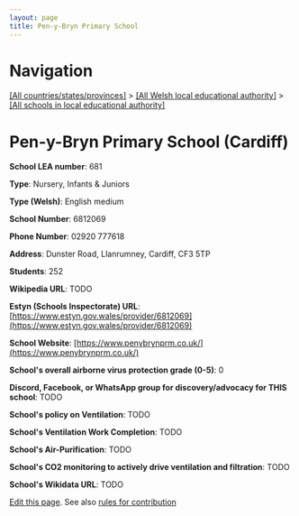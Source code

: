 ```yaml
---
layout: page
title: Pen-y-Bryn Primary School
---
```

# Navigation

[[All countries/states/provinces]](../../..) > [[All Welsh local educational authority]](../..) > [[All schools in local educational authority]](..)

# Pen-y-Bryn Primary School (Cardiff)

**School LEA number**: 681

**Type**: Nursery, Infants & Juniors

**Type (Welsh)**: English medium

**School Number**: 6812069

**Phone Number**: 02920 777618

**Address**: Dunster Road, Llanrumney, Cardiff, CF3 5TP

**Students**: 252

**Wikipedia URL**: TODO

**Estyn (Schools Inspectorate) URL**: [https://www.estyn.gov.wales/provider/6812069](https://www.estyn.gov.wales/provider/6812069)

**School Website**: [https://www.penybrynprm.co.uk/](https://www.penybrynprm.co.uk/)

**School's overall airborne virus protection grade (0-5)**: 0

**Discord, Facebook, or WhatsApp group for discovery/advocacy for THIS school**: TODO

**School's policy on Ventilation**: TODO

**School's Ventilation Work Completion**: TODO

**School's Air-Purification**: TODO

**School's CO2 monitoring to actively drive ventilation and filtration**: TODO

**School's Wikidata URL**: TODO




[Edit this page](https://github.com/ventilate-schools/Wales/edit/prif/./Cardiff/Pen-y-Bryn_Primary_School.md). See also [rules for contribution](../../../contribution-rules/)